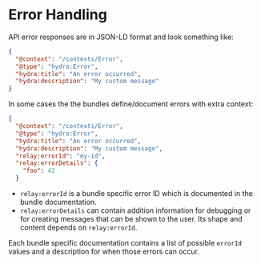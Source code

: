 # Error Handling

API error responses are in JSON-LD format and look something like:

```json
{
  "@context": "/contexts/Error",
  "@type": "hydra:Error",
  "hydra:title": "An error occurred",
  "hydra:description": "My custom message"
}
```

In some cases the the bundles define/document errors with extra context:

```json
{
  "@context": "/contexts/Error",
  "@type": "hydra:Error",
  "hydra:title": "An error occurred",
  "hydra:description": "My custom message",
  "relay:errorId": "my-id",
  "relay:errorDetails": {
    "foo": 42
  }
```

* `relay:errorId` is a bundle specific error ID which is documented in the bundle documentation.
* `relay:errorDetails` can contain addition information for debugging or for creating messages that can be shown to the user. Its shape and content depends on `relay:errorId`.

Each bundle specific documentation contains a list of possible `errorId` values and a description for when those errors can occur.
